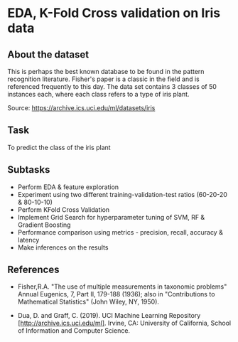 # EDA, K-Fold Cross validation on Iris data

## About the dataset
This is perhaps the best known database to be found in the pattern recognition literature. Fisher's paper is a classic in the field and is referenced frequently to this day. The data set contains 3 classes of 50 instances each, where each class refers to a type of iris plant.

Source: https://archive.ics.uci.edu/ml/datasets/iris

## Task
To predict the class of the iris plant

## Subtasks
* Perform EDA & feature exploration
* Experiment using two different training-validation-test ratios (60-20-20 & 80-10-10)
* Perform KFold Cross Validation
* Implement Grid Search for hyperparameter tuning of SVM, RF & Gradient Boosting
* Performance comparison using metrics - precision, recall, accuracy & latency
* Make inferences on the results

## References

* Fisher,R.A. "The use of multiple measurements in taxonomic problems" Annual Eugenics, 7, Part II, 179-188 (1936); also in "Contributions to Mathematical Statistics" (John Wiley, NY, 1950).

* Dua, D. and Graff, C. (2019). UCI Machine Learning Repository [http://archive.ics.uci.edu/ml]. Irvine, CA: University of California, School of Information and Computer Science.

